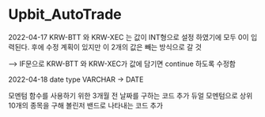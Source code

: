 # Upbit_AutoTrade

2022-04-17
KRW-BTT 와 KRW-XEC 는 값이 INT형으로 설정 하였기에 모두 0이 입력된다. 
후에 수정 계획이 있지만 이 2개의 값은 빼는 방식으로 갈 것

--> IF문으로 KRW-BTT 와 KRW-XEC가 값에 담기면 continue 하도록 수정함

2022-04-18
date type VARCHAR -> DATE

모멘텀 함수를 사용하기 위한 3개월 전 날짜를 구하는 코드 추가
듀얼 모멘텀으로 상위 10개의 종목을 구해 볼린저 밴드로 나타내는 코드 추가
